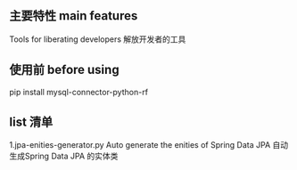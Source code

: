 ## 主要特性 main features
Tools for liberating developers
解放开发者的工具

## 使用前 before using
pip install mysql-connector-python-rf

## list 清单
1.jpa-enities-generator.py 
Auto generate the enities of Spring Data JPA
自动生成Spring Data JPA 的实体类
